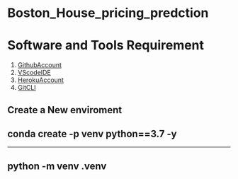# Boston_House_pricing_predction
# Software and Tools Requirement

1. [GithubAccount](https://github.com)
2. [VScodeIDE](https://code.visualstudio.com)
3. [HerokuAccount](https://heroku.com)
4. [GitCLI](https://git-scm.com/book/en/v2/Getting-Started-The-Command-Line)

Create a New enviroment
 ---
conda create -p venv python==3.7 -y
 ---
 ---
 python -m venv .venv
 ---